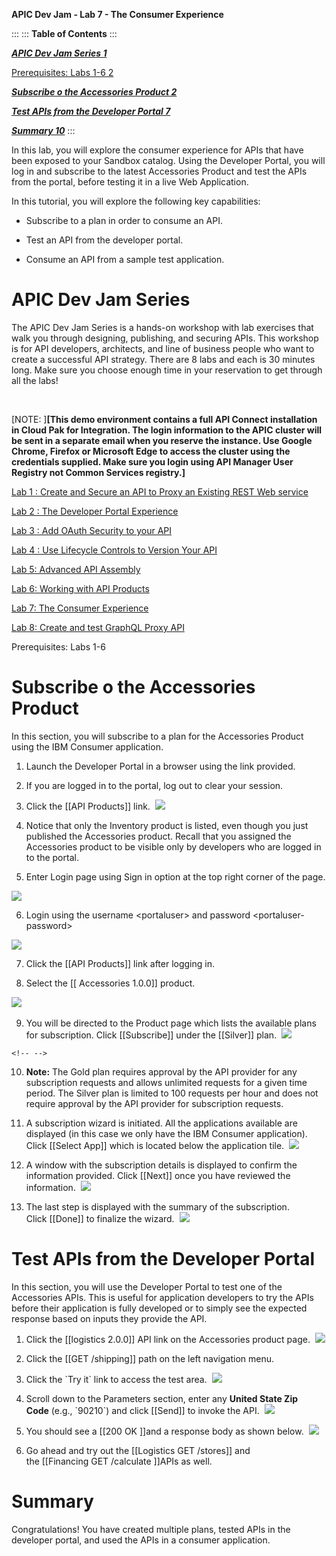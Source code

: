 **APIC Dev Jam - Lab 7 - The Consumer Experience**

::: 
::: 
**Table of Contents**
:::

***[APIC Dev Jam Series 1](#__RefHeading___Toc233_2887213203)***

[Prerequisites: Labs 1-6 2](#__RefHeading___Toc235_2887213203)

***[Subscribe o the Accessories Product
2](#__RefHeading___Toc237_2887213203)***

***[Test APIs from the Developer Portal
7](#__RefHeading___Toc239_2887213203)***

***[Summary 10](#__RefHeading___Toc241_2887213203)***
:::

In this lab, you will explore the consumer experience for APIs that have
been exposed to your Sandbox catalog. Using the Developer Portal, you
will log in and subscribe to the latest Accessories Product and test the
APIs from the portal, before testing it in a live Web Application.

In this tutorial, you will explore the following key capabilities:

-   Subscribe to a plan in order to consume an API.

-   Test an API from the developer portal.

-   Consume an API from a sample test application.

 APIC Dev Jam Series 
======================================================================================================================================================================================================================================================================================

The APIC Dev Jam Series is a hands-on workshop with lab exercises that
walk you through designing, publishing, and securing APIs. This workshop
is for API developers, architects, and line of business people who want
to create a successful API strategy. There are 8 labs and each is 30
minutes long. Make sure you choose enough time in your reservation to
get through all the labs! 

 

[NOTE: ]**[This demo environment contains a
full API Connect installation in Cloud Pak for Integration. The login
information to the APIC cluster will be sent in a separate email when
you reserve the instance. Use Google Chrome, Firefox or Microsoft Edge
to access the cluster using the credentials supplied. Make sure you
login using API Manager User Registry not Common Services
registry.]**

[Lab 1 : Create and Secure an API to Proxy an Existing REST Web
service](https://ibm.biz/TechConLabs/APICDevJam/Lab1)

[Lab 2 : The Developer Portal
Experience](https://ibm.biz/TechConLabs/APICDevJam/Lab2)

[Lab 3 : Add OAuth Security to your
API](https://ibm.biz/TechConLabs/APICDevJam/Lab3)

[Lab 4 : Use Lifecycle Controls to Version Your
API](https://ibm.biz/TechConLabs/APICDevJam/Lab4)

[Lab 5: Advanced API
Assembly](https://ibm.biz/TechConLabs/APICDevJam/Lab5)

[Lab 6: Working with API
Products](https://ibm.biz/TechConLabs/APICDevJam/Lab6)

[Lab 7: The Consumer
Experience](https://ibm.biz/TechConLabs/APICDevJam/Lab7)

[Lab 8: Create and test GraphQL Proxy
API](https://ibm.biz/TechConLabs/APICDevJam/Lab8)


Prerequisites: Labs 1-6

 Subscribe o the Accessories Product 
==========================================================================================

In this section, you will subscribe to a plan for the
Accessories Product using the IBM Consumer application.

1.  Launch the Developer Portal in a browser using the link provided.

2.  If you are logged in to the portal, log out to clear your session.

3.  Click the [[API
    Products]] link.  ![](images/tutorial_html_444fff2d8e0d46b7.png)

4.  Notice that only the Inventory product is listed, even though you
    just published the Accessories product. Recall that you assigned the
    Accessories product to be visible only by developers who are logged
    in to the portal.

5.  Enter Login page using Sign in option at the top right corner of the
    page.

![](images/tutorial_html_db604e248301f829.png)

6.  Login using the username \<portaluser\> and password
    \<portaluser-password\>

![](images/tutorial_html_492593c5f2350159.png)

7.  Click the [[API
    Products]] link
    after logging in.

8.  Select the [[ Accessories
    1.0.0]] product. 

![](images/tutorial_html_6efccbf2582a30c0.png)  

9.  You will be directed to the Product page which lists the available
    plans for subscription.
    Click [[Subscribe]] under
    the [[Silver]] plan.  ![](images/tutorial_html_fd5ece1fe8b66fa5.png)

```
<!-- -->
```
10. **Note:** The Gold plan requires approval by the API provider for
    any subscription requests and allows unlimited requests for a given
    time period. The Silver plan is limited to 100 requests per hour and
    does not require approval by the API provider for subscription
    requests.

11. A subscription wizard is initiated. All the applications available
    are displayed (in this case we only have the IBM Consumer
    application). Click [[Select
    App]] which
    is located below the application
    tile.  ![](images/tutorial_html_fe0fc338b5ae9fd3.png)

12. A window with the subscription details is displayed to confirm the
    information provided.
    Click [[Next]] once
    you have reviewed the
    information.  ![](images/tutorial_html_ea31c68f8a08a741.png)

13. The last step is displayed with the summary of the subscription.
    Click [[Done]] to
    finalize the
    wizard.  ![](images/tutorial_html_359b7068e5f3a808.png)

 Test APIs from the Developer Portal 
============================================================================================================================

In this section, you will use the Developer Portal to test one of the
Accessories APIs. This is useful for application developers to try the
APIs before their application is fully developed or to simply see the
expected response based on inputs they provide the API.

1.  Click the [[logistics
    2.0.0]] API
    link on the Accessories product
    page.  ![](images/tutorial_html_8ec6b1024d5a2f9a.png)

2.  Click the [[GET
    /shipping]] path
    on the left navigation menu. 

3.  Click the \`Try it\` link to access the test
    area.  ![](images/tutorial_html_6326764a039cba2b.png)

4.  Scroll down to the Parameters section, enter any **United State Zip
    Code** (e.g., \`90210\`) and
    click [[Send]] to
    invoke the API.  ![](images/tutorial_html_74d26a44eab03d67.png)

5.  You should see a [[200
    OK ]]and
    a response body as shown
    below.  ![](images/tutorial_html_f9b90c1492df91e8.png)

6.  Go ahead and try out the [[Logistics GET
    /stores]] and
    the [[Financing GET
    /calculate ]]APIs
    as well.

 Summary 
================================================================================================

Congratulations! You have created multiple plans, tested APIs in the
developer portal, and used the APIs in a consumer application. 
